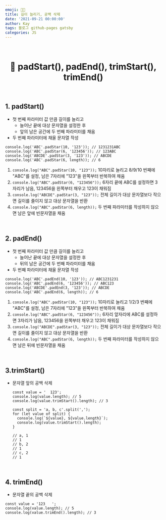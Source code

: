 ```yaml
---
emoji: 👨‍💻
title: 길이 늘리기, 공백 삭제
date: '2021-09-21 00:00:00'
author: Kay
tags: 블로그 github-pages gatsby
categories: JS
---
```


<br>

<h1 align="center">
  👋  padStart(), padEnd(), trimStart(), trimEnd()
</h1>

<br>

## 1. padStart()

- 첫 번째 파라미터 값 만큼 길이를 늘리고
  - 늘어난 끝에 대상 문자열을 설정한 후
  - 앞의 남은 공간에 두 번째 파라미터를 채움
- 두 번째 파라미터에 채울 문자열 작성

```tsx
console.log('ABC'.padStar(10, '123')); // 1231231ABC
console.log('ABC'.padStar(6, '123456')); // 123ABC
console.log('ABCDE'.padStar(3, '123')); // ABCDE
console.log('ABC'.padStar(6, length)); // 6
```

1. `console.log("ABC".padStar(10, "123"));` 10자리로 늘리고 8/9/10 번째에 "ABC"를 설정, 남은 7자리에 "123"을 왼쪽부터 반복하여 채움
2. `console.log("ABC".padStar(6, "123456"));` 6자리 끝에 ABC를 설정하면 3자리가 남음, 123456을 왼쪽부터 채우고 123이 채워짐
3. `console.log("ABCDE".padStar(3, "123"));` 전체 길이가 대상 문자열보다 작으면 길이를 줄이지 않고 대상 문자열을 반환
4. `console.log("ABC".padStar(6, length));` 두 번째 파라미터를 작성하지 않으면 남은 앞에 빈문자열을 채움

<br>

## 2. padEnd()

- 첫 번째 파라미터 값 만큼 길이를 늘리고
  - 늘어난 끝에 대상 문자열을 설정한 후
  - 뒤의 남은 공간에 두 번째 파라미터를 채움
- 두 번째 파라미터에 채울 문자열 작성

```tsx
console.log('ABC'.padEnd(10, '123')); // ABC1231231
console.log('ABC'.padEnd(6, '123456')); // ABC123
console.log('ABCDE'.padEnd(3, '123')); // ABCDE
console.log('ABC'.padEnd(6, length)); // 6
```

1. `console.log("ABC".padStar(10, "123"));` 10자리로 늘리고 1/2/3 번째에 "ABC"를 설정, 남은 7자리에 "123"을 왼쪽부터 반복하여 채움
2. `console.log("ABC".padStar(6, "123456"));` 6자리 앞자리에 ABC를 설정하면 3자리가 남음, 123456을 왼쪽부터 채우고 123이 채워짐
3. `console.log("ABCDE".padStar(3, "123"));` 전체 길이가 대상 문자열보다 작으면 길이를 줄이지 않고 대상 문자열을 반환
4. `console.log("ABC".padStar(6, length));` 두 번째 파라미터를 작성하지 않으면 남은 뒤에 빈문자열을 채움

<br>

## 3.trimStart()

- 문자열 앞의 공백 삭제

  ```tsx
  const value = '  123';
  console.log(value.length); // 5
  console.log(value.trimStart().length); // 3

  const split = 'a, b, c'.split(',');
  for (let value of split) {
    console.log(`${value}, ${value.length}`);
    console.log(value.trimStart().length);
  }

  // a, 1
  // 1
  // b, 2
  // 1
  // c, 2
  // 1
  ```

<br>

## 4. trimEnd()

- 문자열 끝의 공백 삭제

```tsx
const value = '123   ';
console.log(value.length); // 5
console.log(value.trimEnd().length); // 3
```

```toc

```
